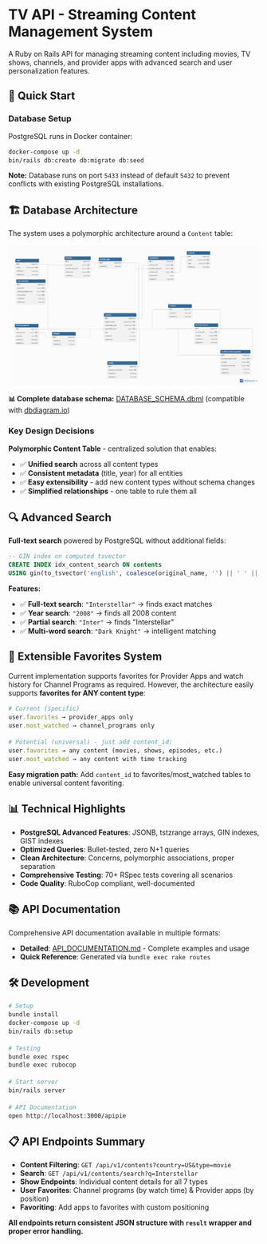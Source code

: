 # TV API - Streaming Content Management System

A Ruby on Rails API for managing streaming content including movies, TV shows, channels, and provider apps with advanced search and user personalization features.

## 🚀 Quick Start

### Database Setup
PostgreSQL runs in Docker container:

```bash
docker-compose up -d
bin/rails db:create db:migrate db:seed
```

**Note:** Database runs on port `5433` instead of default `5432` to prevent conflicts with existing PostgreSQL installations.

## 🏗️ Database Architecture

The system uses a polymorphic architecture around a `Content` table:

![Database Schema](docs/database_schema.png)

**📊 Complete database schema:** [DATABASE_SCHEMA.dbml](./docs/DATABASE_SCHEMA.dbml) (compatible with [dbdiagram.io](https://dbdiagram.io/d))

### Key Design Decisions

**Polymorphic Content Table** - centralized solution that enables:
- ✅ **Unified search** across all content types
- ✅ **Consistent metadata** (title, year) for all entities
- ✅ **Easy extensibility** - add new content types without schema changes
- ✅ **Simplified relationships** - one table to rule them all

## 🔍 Advanced Search

**Full-text search** powered by PostgreSQL without additional fields:

```sql
-- GIN index on computed tsvector
CREATE INDEX idx_content_search ON contents 
USING gin(to_tsvector('english', coalesce(original_name, '') || ' ' || coalesce(year::text, '')));
```

**Features:**
- ✅ **Full-text search**: `"Interstellar"` → finds exact matches
- ✅ **Year search**: `"2008"` → finds all 2008 content  
- ✅ **Partial search**: `"Inter"` → finds "Interstellar"
- ✅ **Multi-word search**: `"Dark Knight"` → intelligent matching

## 🎯 Extensible Favorites System

Current implementation supports favorites for Provider Apps and watch history for Channel Programs as required.
However, the architecture easily supports **favorites for ANY content type**:

```ruby
# Current (specific)
user.favorites → provider_apps only
user.most_watched → channel_programs only

# Potential (universal) - just add content_id:
user.favorites → any content (movies, shows, episodes, etc.)
user.most_watched → any content with time tracking
```

**Easy migration path:** Add `content_id` to favorites/most_watched tables to enable universal content favoriting.

## 📊 Technical Highlights

- **PostgreSQL Advanced Features**: JSONB, tstzrange arrays, GIN indexes, GIST indexes
- **Optimized Queries**: Bullet-tested, zero N+1 queries
- **Clean Architecture**: Concerns, polymorphic associations, proper separation
- **Comprehensive Testing**: 70+ RSpec tests covering all scenarios
- **Code Quality**: RuboCop compliant, well-documented

## 📚 API Documentation

Comprehensive API documentation available in multiple formats:

- **Detailed**: [API_DOCUMENTATION.md](./docs/API_DOCUMENTATION.md) - Complete examples and usage
- **Quick Reference**: Generated via `bundle exec rake routes`

## 🛠️ Development

```bash
# Setup
bundle install
docker-compose up -d
bin/rails db:setup

# Testing  
bundle exec rspec
bundle exec rubocop

# Start server
bin/rails server

# API Documentation
open http://localhost:3000/apipie
```

## 📋 API Endpoints Summary

- **Content Filtering**: `GET /api/v1/contents?country=US&type=movie`
- **Search**: `GET /api/v1/contents/search?q=Interstellar`
- **Show Endpoints**: Individual content details for all 7 types
- **User Favorites**: Channel programs (by watch time) & Provider apps (by position)
- **Favoriting**: Add apps to favorites with custom positioning

**All endpoints return consistent JSON structure with `result` wrapper and proper error handling.**
